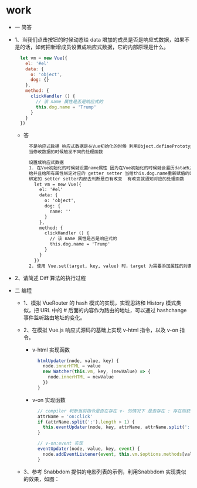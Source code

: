# work
- 一 简答
 - 1、当我们点击按钮的时候动态给 data 增加的成员是否是响应式数据，如果不是的话，如何把新增成员设置成响应式数据，它的内部原理是什么。
    ```js
      let vm = new Vue({
        el: '#el'
        data: {
          o: 'object',
          dog: {}
        },
        method: {
          clickHandler () {
            // 该 name 属性是否是响应式的
            this.dog.name = 'Trump'
          }
        }
      })
    ```
    - 答
      ```txt
        不是响应式数据 响应式数据是在Vue初始化的时候 利用Object.definePrototype()监听
        当修改数据的时候触发不同的处理函数

        设置成响应式数据
        1. 在Vue初始化的时候就设置name属性 因为在Vue初始化的时候就会遍历data传入的数据
        给并且给所有属性绑定对应的 getter setter 当给this.dog.name重新赋值的时候 会触发
        绑定的 setter setter内部去判断是否有改变  有改变就通知对应的处理函数
          let vm = new Vue({
            el: '#el'
            data: {
              o: 'object',
              dog: {
                name: ''
              }
            },
            method: {
              clickHandler () {
                // 该 name 属性是否是响应式的
                this.dog.name = 'Trump'
              }
            }
          })
        2. 使用 Vue.set(target, key, value) 时，target 为需要添加属性的对象，key 是要添加的属性名，value 为属性 key 对应的值
      ```
  - 2、请简述 Diff 算法的执行过程

- 二 编程
  - 1、模拟 VueRouter 的 hash 模式的实现，实现思路和 History 模式类似，把 URL 中的 # 后面的内容作为路由的地址，可以通过 hashchange 事件监听路由地址的变化。
  
  - 2、在模拟 Vue.js 响应式源码的基础上实现 v-html 指令，以及 v-on 指令。
    - v-html 实现函数
      ```js
        htmlUpdater(node, value, key) {
          node.innerHTML = value
          new Watcher(this.vm, key, (newValue) => {
            node.innerHTML = newValue
          })
        }
      ```

    - v-on 实现函数
      ```js
        // compiler 判断当前指令是否在存在 v- 的情况下 是否存在 : 存在则获取事件类型和事件处理函数
        attrName = 'on:click'
        if (attrName.split(':').length > 1) {
          this.eventUpdater(node, key, attrName, attrName.split(':')[1])
        }

        // v-on:event 实现
        eventUpdater(node, value, key, event) {
          node.addEventListener(event, this.vm.$options.methods[value])
        }
      ```
  - 3、参考 Snabbdom 提供的电影列表的示例，利用Snabbdom 实现类似的效果，如图：